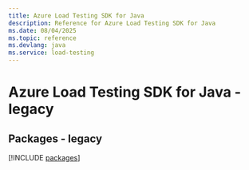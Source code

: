 ```yaml
---
title: Azure Load Testing SDK for Java
description: Reference for Azure Load Testing SDK for Java
ms.date: 08/04/2025
ms.topic: reference
ms.devlang: java
ms.service: load-testing
---
```

# Azure Load Testing SDK for Java - legacy
## Packages - legacy
[!INCLUDE [packages](load-testing-index.md)]